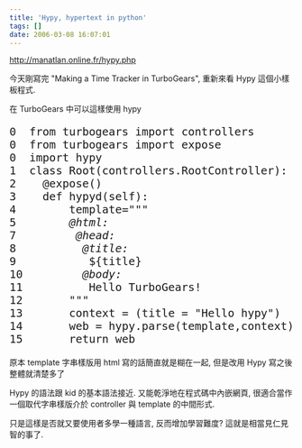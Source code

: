 ```yaml
---
title: 'Hypy, hypertext in python'
tags: []
date: 2006-03-08 16:07:01
---
```


http://manatlan.online.fr/hypy.php

今天剛寫完 "Making a Time Tracker in TurboGears", 重新來看 Hypy 這個小樣板程式.

在 TurboGears 中可以這樣使用 hypy
<pre style="font-size: 19.5px;">
0  from turbogears import controllers
0  from turbogears import expose
0  import hypy
1  class Root(controllers.RootController):
2    @expose()
3    def hypyd(self):
4        template="""
5        <span style="font-style: italic; font-size: 19.5px;">@html:</span>
7         <span style="font-style: italic; font-size: 19.5px;">@head:</span>
8          <span style="font-style: italic; font-size: 19.5px;">@title:</span>
9           ${title}
10         <span style="font-style: italic; font-size: 19.5px;">@body:</span>
11          Hello TurboGears!
12       """
13       context = (title = "Hello hypy")
14       web = hypy.parse(template,context)
15       return web
</pre>原本 template 字串樣版用 html 寫的話簡直就是糊在一起, 但是改用 Hypy 寫之後整體就清楚多了
Hypy 的語法跟 kid 的基本語法接近. 又能乾淨地在程式碼中內嵌網頁, 很適合當作一個取代字串樣版介於 controller 與 template 的中間形式.

只是這樣是否就又要使用者多學一種語言, 反而增加學習難度? 這就是相當見仁見智的事了.
